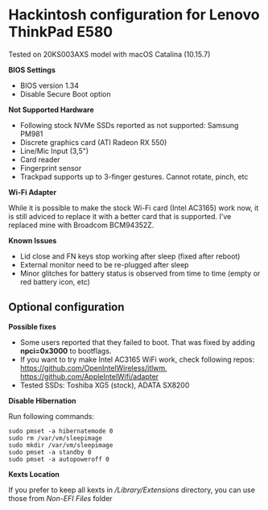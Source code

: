 # Hackintosh configuration for Lenovo ThinkPad E580

Tested on 20KS003AXS model with macOS Catalina (10.15.7)

**BIOS Settings**
* BIOS version 1.34
* Disable Secure Boot option

**Not Supported Hardware**
* Following stock NVMe SSDs reported as not supported: Samsung PM981
* Discrete graphics card (ATI Radeon RX 550)
* Line/Mic Input (3,5")
* Card reader
* Fingerprint sensor
* Trackpad supports up to 3-finger gestures. Cannot rotate, pinch, etc

**Wi-Fi Adapter**

While it is possible to make the stock Wi-Fi card (Intel AC3165) work now, it is still adviced to replace it with a better card that is supported.
I've replaced mine with Broadcom BCM94352Z.

**Known Issues**
* Lid close and FN keys stop working after sleep (fixed after reboot)
* External monitor need to be re-plugged after sleep
* Minor glitches for battery status is observed from time to time (empty or red battery icon, etc)

## Optional configuration
**Possible fixes**
* Some users reported that they failed to boot. That was fixed by adding **npci=0x3000** to bootflags.
* If you want to try make Intel AC3165 WiFi work, check following repos: https://github.com/OpenIntelWireless/itlwm, https://github.com/AppleIntelWifi/adapter
* Tested SSDs: Toshiba XG5 (stock), ADATA SX8200

**Disable Hibernation**

Run following commands:
```
sudo pmset -a hibernatemode 0
sudo rm /var/vm/sleepimage
sudo mkdir /var/vm/sleepimage
sudo pmset -a standby 0
sudo pmset -a autopoweroff 0
```

**Kexts Location**

If you prefer to keep all kexts in */Library/Extensions* directory, you can use those from *Non-EFI Files* folder
